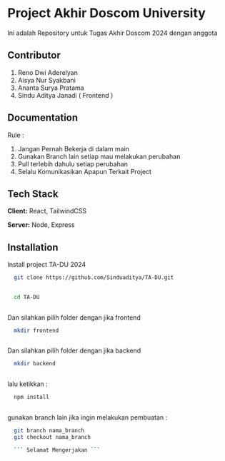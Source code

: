 
# Project Akhir Doscom University

Ini adalah Repository untuk Tugas Akhir Doscom 2024 dengan anggota



## Contributor

1. Reno Dwi Aderelyan
2. Aisya Nur Syakbani
3. Ananta Surya Pratama
4. Sindu Aditya Janadi ( Frontend )


## Documentation

Rule :
1. Jangan Pernah Bekerja di dalam main
2. Gunakan Branch lain setiap mau melakukan perubahan
3. Pull terlebih dahulu setiap perubahan
4. Selalu Komunikasikan Apapun Terkait Project



## Tech Stack

**Client:** React, TailwindCSS

**Server:** Node, Express


## Installation

Install project TA-DU 2024

```bash
  git clone https://github.com/Sinduaditya/TA-DU.git
  
```

```bash
  cd TA-DU
  
```
Dan silahkan pilih folder dengan jika frontend

```bash
  mkdir frontend
  
```
Dan silahkan pilih folder dengan jika backend

```bash
  mkdir backend
  
```
lalu ketikkan :
```bash
  npm install 
  
```
gunakan branch lain jika ingin melakukan pembuatan :
```bash
  git branch nama_branch
  git checkout nama_branch

  ``` Selamat Mengerjakan ```
  
```    
